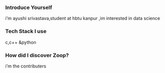 ### Introduce Yourself
i'm ayushi srivastava,student at hbtu kanpur ,im interested in data science

### Tech Stack I use
c,c++ &python

### How did I discover Zoop?
i'm the contributers
